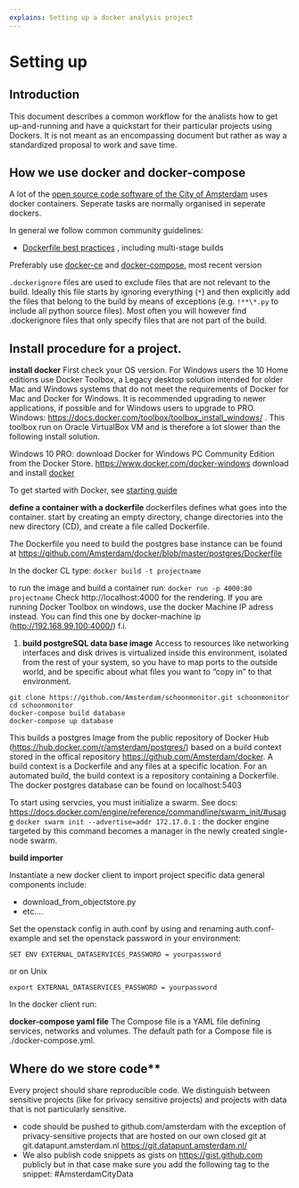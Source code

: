 ```yaml
---
explains: Setting up a docker analysis project
---
```


# Setting up

## Introduction
This document describes a common workflow for the analists how to get up-and-running and have a quickstart for their 
particular projects using Dockers. It is not meant as an encompassing document but rather as way a standardized proposal to work and save time.

## How we use docker and docker-compose

A lot of the [open source code software of the City of Amsterdam]((https://github.com/Amsterdam)) uses docker containers.
Seperate tasks are normally organised in seperate dockers.

In general we follow common community guidelines:
- [Dockerfile best practices](https://docs.docker.com/engine/userguide/eng-image/dockerfile_best-practices/)
, including multi-stage builds

Preferably use [docker-ce](https://www.docker.com/community-edition)
and [docker-compose](https://docs.docker.com/compose/), most recent version

`.dockerignore` files are used to exclude files that are not relevant to the build.
Ideally this file starts by ignoring everything (`*`) and then explicitly add the files that belong to the build
by means of exceptions (e.g. `!**\*.py` to include all python source files).
Most often you will however find .dockerignore files that only specify files that are not part of the build. 

## Install procedure for a project. 

**install docker**
First check your OS version. 
For Windows users the 10 Home editions use Docker Toolbox, a Legacy desktop solution intended for older Mac and Windows systems that do not meet the requirements of Docker for Mac and Docker for Windows. It is recommended upgrading to newer applications, if possible and for Windows users to upgrade to PRO. Windows: https://docs.docker.com/toolbox/toolbox_install_windows/ . This toolbox run on Oracle VirtualBox VM and is therefore a lot slower than the following install solution. 

Windows 10 PRO: download Docker for Windows PC Community Edition from the Docker Store.  https://www.docker.com/docker-windows 
download and install <a href="https://www.docker.com">docker</a></br>

To get started with Docker, see [starting guide](https://docs.docker.com/get-started/)

**define a container with a dockerfile**
dockerfiles defines what goes into the container. start by creating an empty directory, change directories into the new directory (CD), and create a file called Dockerfile. 

The Dockerfile you need to build the postgres base instance can be found at https://github.com/Amsterdam/docker/blob/master/postgres/Dockerfile  

In the docker CL type: ```docker build -t projectname``` 

to run the image and build a container run: ```docker run -p 4000:80 projectname```
Check http://localhost:4000 for the rendering. If you are running Docker Toolbox on windows, use the docker Machine IP adress instead. You can find this one by docker-machine ip (http://192.168.99.100:4000/) f.i.

1) **build postgreSQL data base image**
Access to resources like networking interfaces and disk drives is virtualized inside this environment, isolated from the rest of your system, so you have to map ports to the outside world, and be specific about what files you want to “copy in” to that environment.

```
git clone https://github.com/Amsterdam/schoonmonitor.git schoonmonitor
cd schoonmonitor
docker-compose build database
docker-compose up database
```

This builds a postgres Image from the public repository of Docker Hub (https://hub.docker.com/r/amsterdam/postgres/)
based on a build context stored in the offical repository https://github.com/Amsterdam/docker. A build context is a Dockerfile and any files at a specific location. For an automated build, the build context is a repository containing a Dockerfile.
The docker postgres database can be found on localhost:5403

To start using servcies, you must initialize a swarm. See docs: https://docs.docker.com/engine/reference/commandline/swarm_init/#usage
```docker swarm init --advertise=addr 172.17.0.1``` : the docker engine targeted by this command becomes a manager in the newly created single-node swarm.

**build importer**

Instantiate a new docker client to import project specific data
general components include:
  - download_from_objectstore.py
  - etc....
  
Set the openstack config in auth.conf by using and renaming auth.conf-example and set the openstack password in your environment:
```
SET ENV EXTERNAL_DATASERVICES_PASSWORD = yourpassword
```
or on Unix
```
export EXTERNAL_DATASERVICES_PASSWORD = yourpassword
```

In the docker client run:

**docker-compose yaml file** 
The Compose file is a YAML file defining services, networks and volumes. The default path for a Compose file is ./docker-compose.yml.

## Where do we store code**

Every project should share reproducible code. We distinguish between sensitive projects (like for privacy sensitive projects) and 
projects with data that is not particularly sensitive.

- code should be pushed to github.com/amsterdam with the exception of privacy-sensitive projects that are hosted on our own closed git at git.datapunt.amsterdam.nl https://git.datapunt.amsterdam.nl/
- We also publish code snippets as gists on https://gist.github.com publicly but in that case make sure you add the following tag 
  to the snippet: #AmsterdamCityData




